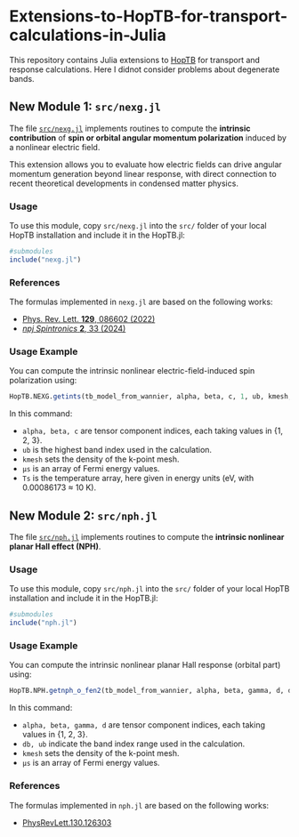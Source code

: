 # Extensions-to-HopTB-for-transport-calculations-in-Julia

This repository contains Julia extensions to [HopTB](https://github.com/HopTB/HopTB.jl) for transport and response calculations.
Here I didnot consider problems about degenerate bands.

## New Module 1: `src/nexg.jl`

The file [`src/nexg.jl`](src/nexg.jl) implements routines to compute the **intrinsic contribution** of **spin or orbital angular momentum polarization** induced by a nonlinear electric field.  

This extension allows you to evaluate how electric fields can drive angular momentum generation beyond linear response, with direct connection to recent theoretical developments in condensed matter physics.

### Usage
To use this module, copy `src/nexg.jl` into the `src/` folder of your local HopTB installation and include it in the HopTB.jl:

```julia
#submodules
include("nexg.jl")
```

### References

The formulas implemented in `nexg.jl` are based on the following works:

- [Phys. Rev. Lett. **129**, 086602 (2022)](https://journals.aps.org/prl/abstract/10.1103/PhysRevLett.129.086602)  
- [*npj Spintronics* **2**, 33 (2024)](https://www.nature.com/articles/s44306-024-00041-4)


### Usage Example

You can compute the intrinsic nonlinear electric-field-induced spin polarization using:

```julia
HopTB.NEXG.getints(tb_model_from_wannier, alpha, beta, c, 1, ub, kmesh; Ts=[0.00086173], μs=ωs)
```

In this command:
- `alpha, beta, c` are tensor component indices, each taking values in {1, 2, 3}.
- `ub` is the highest band index used in the calculation.
- `kmesh` sets the density of the k-point mesh.
- `μs` is an array of Fermi energy values.
- `Ts` is the temperature array, here given in energy units (eV, with 0.00086173 ≈ 10 K).

## New Module 2: `src/nph.jl`

The file [`src/nph.jl`](src/nph.jl) implements routines to compute the **intrinsic nonlinear planar Hall effect (NPH)**.

### Usage
To use this module, copy `src/nph.jl` into the `src/` folder of your local HopTB installation and include it in the HopTB.jl:

```julia
#submodules
include("nph.jl")
```

### Usage Example

You can compute the intrinsic nonlinear planar Hall response (orbital part) using:

```julia
HopTB.NPH.getnph_o_fen2(tb_model_from_wannier, alpha, beta, gamma, d, db, ub, kmesh; μs=ωs)
```
In this command:
- `alpha, beta, gamma, d` are tensor component indices, each taking values in {1, 2, 3}.
- `db, ub` indicate the band index range used in the calculation.
- `kmesh` sets the density of the k-point mesh.
- `μs` is an array of Fermi energy values.

### References

The formulas implemented in `nph.jl` are based on the following works:

- [PhysRevLett.130.126303](https://journals.aps.org/prl/abstract/10.1103/PhysRevLett.130.126303)  


